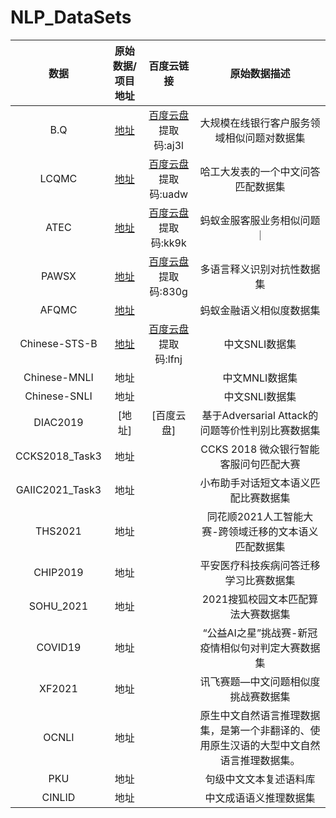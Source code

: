 # NLP_DataSets
| 数据 |  原始数据/项目地址 | 百度云链接|	原始数据描述|
| :-----: | :-------: | :-------: | :-----: |
|B.Q|[地址](http://icrc.hitsz.edu.cn/info/1037/1162.htm)|[百度云盘](https://pan.baidu.com/s/1okb0M-nqj-PS8JtBXlFqJg)<br> 提取码:aj3l|大规模在线银行客户服务领域相似问题对数据集|
|LCQMC	|[地址](https://aclanthology.org/C18-1166.pdf) |[百度云盘](https://pan.baidu.com/s/1MR0mifvJ9BxxSkfbgHg-4w)<br> 提取码:uadw|哈工大发表的一个中文问答匹配数据集|
|ATEC |[地址](https://github.com/IceFlameWorm/NLP_Datasets/tree/master/ATEC) |[百度云盘](https://pan.baidu.com/s/1j8l1a6tfa0Qa3TZPcUrHWg)<br> 提取码:kk9k|蚂蚁金服客服业务相似问题｜
|PAWSX	|[地址](https://github.com/google-research-datasets/paws) |[百度云盘](https://pan.baidu.com/s/1NynqV_nH3PYVFVDFKkTDhA)<br> 提取码:830g|多语言释义识别对抗性数据集|
|AFQMC	|[地址](https://tianchi.aliyun.com/dataset/dataDetail?dataId=106411) |	|蚂蚁金融语义相似度数据集
|Chinese-STS-B	|[地址](https://github.com/pluto-junzeng/CNSD)|[百度云盘](https://pan.baidu.com/s/1-q9eFaVcdrg4C7WY9Tby9A)<br> 提取码:lfnj|中文SNLI数据集|
|Chinese-MNLI	|地址|	|中文MNLI数据集|
|Chinese-SNLI	|地址|	|中文SNLI数据集|
|DIAC2019	|[地址]|[百度云盘]|基于Adversarial Attack的问题等价性判别比赛数据集|
|CCKS2018_Task3	|地址|	|CCKS 2018 微众银行智能客服问句匹配大赛|
|GAIIC2021_Task3	|地址|	|小布助手对话短文本语义匹配比赛数据集|
|THS2021	|地址|	|同花顺2021人工智能大赛-跨领域迁移的文本语义匹配数据集|
|CHIP2019	|地址|	|平安医疗科技疾病问答迁移学习比赛数据集|
|SOHU_2021	|地址|	|2021搜狐校园文本匹配算法大赛数据集|
|COVID19	|地址|	|“公益AI之星”挑战赛-新冠疫情相似句对判定大赛数据集|
|XF2021	|地址|	|讯飞赛题—中文问题相似度挑战赛数据集|
|OCNLI	|地址|	|原生中文自然语言推理数据集，是第一个非翻译的、使用原生汉语的大型中文自然语言推理数据集。|
|PKU	|地址|	|句级中文文本复述语料库|
|CINLID	|地址|	|中文成语语义推理数据集|
